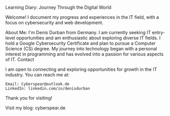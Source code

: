Learning Diary: Journey Through the Digital World

Welcome! I document my progress and experiences in the IT field, with a focus on cybersecurity and web development.

About Me:
I'm Denis Durban from Germany. I am currently seeking IT entry-level opportunities and am enthusiastic about exploring diverse IT fields. I hold a Google Cybersecurity Certificate and plan to pursue a Computer Science (CS) degree. My journey into technology began with a personal interest in programming and has evolved into a passion for various aspects of IT.
Contact

I am open to connecting and exploring opportunities for growth in the IT industry. You can reach me at:

    Email: Cyberspear@outlook.de
    LinkedIn: linkedin.com/in/denisdurban

Thank you for visiting!

Visit my blog: cyberspear.de
